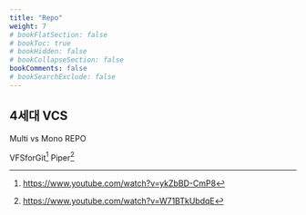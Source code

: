 ```yaml
---
title: "Repo"
weight: 7
# bookFlatSection: false
# bookToc: true
# bookHidden: false
# bookCollapseSection: false
bookComments: false
# bookSearchExclude: false
---
```


## 4세대 VCS

Multi vs Mono REPO

VFSforGit[^vfsforgit]
Piper[^piper]

[^vfsforgit]:https://www.youtube.com/watch?v=ykZbBD-CmP8
[^piper]: https://www.youtube.com/watch?v=W71BTkUbdqE